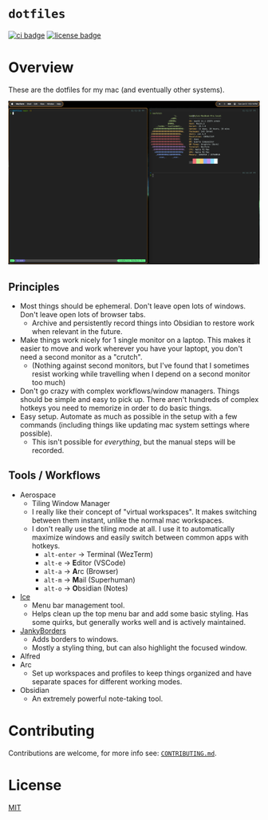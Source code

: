 # `dotfiles`

[![ci badge](https://github.com/kyldvs/dotfiles/actions/workflows/ci.yml/badge.svg)](https://github.com/kyldvs/dotfiles/actions)
[![license badge](https://img.shields.io/badge/license-MIT-blue)](./LICENSE)

# Overview

These are the dotfiles for my mac (and eventually other systems).

<p align="center">
  <img src="docs/images/2024-06-09-screenshot.png" />
</p>

## Principles

- Most things should be ephemeral. Don't leave open lots of windows. Don't leave open lots of browser tabs.
  - Archive and persistently record things into Obsidian to restore work when relevant in the future.
- Make things work nicely for 1 single monitor on a laptop. This makes it easier to move and work wherever you have your laptopt, you don't need a second monitor as a "crutch".
  - (Nothing against second monitors, but I've found that I sometimes resist working while travelling when I depend on a second monitor too much)
- Don't go crazy with complex workflows/window managers. Things should be simple and easy to pick up. There aren't hundreds of complex hotkeys you need to memorize in order to do basic things.
- Easy setup. Automate as much as possible in the setup with a few commands (including things like updating mac system settings where possible).
  - This isn't possible for _everything_, but the manual steps will be recorded.

## Tools / Workflows

- Aerospace
  - Tiling Window Manager
  - I really like their concept of "virtual workspaces". It makes switching between them instant, unlike the normal mac workspaces.
  - I don't really use the tiling mode at all. I use it to automatically maximize windows and easily switch between common apps with hotkeys.
    - `alt-enter` → Terminal (WezTerm)
    - `alt-e` → **E**ditor (VSCode)
    - `alt-a` → **A**rc (Browser)
    - `alt-m` → **M**ail (Superhuman)
    - `alt-o` → **O**bsidian (Notes)
- [Ice](https://github.com/jordanbaird/Ice)
  - Menu bar management tool.
  - Helps clean up the top menu bar and add some basic styling. Has some quirks, but generally works well and is actively maintained.
- [JankyBorders](https://github.com/FelixKratz/JankyBorders)
  - Adds borders to windows.
  - Mostly a styling thing, but can also highlight the focused window.
- Alfred
- Arc
  - Set up workspaces and profiles to keep things organized and have separate spaces for different working modes.
- Obsidian
  - An extremely powerful note-taking tool.

# Contributing

Contributions are welcome, for more info see: [`CONTRIBUTING.md`](./CONTRIBUTING.md).

# License

[MIT](./LICENSE)
